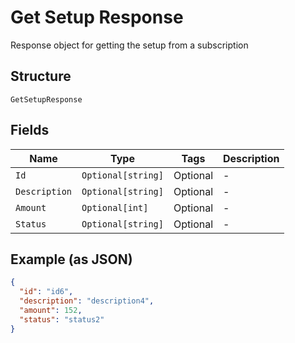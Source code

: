 
# Get Setup Response

Response object for getting the setup from a subscription

## Structure

`GetSetupResponse`

## Fields

| Name | Type | Tags | Description |
|  --- | --- | --- | --- |
| `Id` | `Optional[string]` | Optional | - |
| `Description` | `Optional[string]` | Optional | - |
| `Amount` | `Optional[int]` | Optional | - |
| `Status` | `Optional[string]` | Optional | - |

## Example (as JSON)

```json
{
  "id": "id6",
  "description": "description4",
  "amount": 152,
  "status": "status2"
}
```

